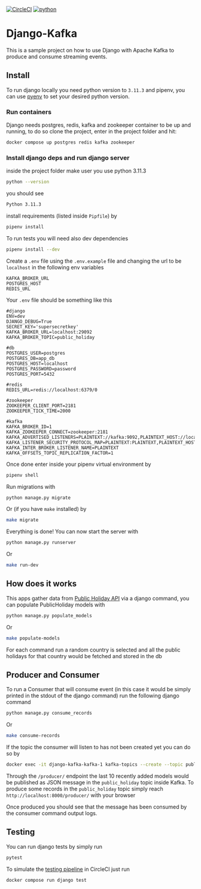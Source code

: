 [![CircleCI](https://circleci.com/gh/t04st3r/django-kafka.svg?style=shield&circle-token=be67798024493e48b415f3a0bc175f723d8a5825)](https://app.circleci.com/pipelines/github/t04st3r/django-kafka) [![python](https://img.shields.io/badge/Python-3.11-3776AB.svg?style=flat&logo=python&logoColor=white)](https://www.python.org)


# Django-Kafka
This is a sample project on how to use Django with Apache Kafka to produce and consume streaming events.

## Install
To run django locally you need python version to `3.11.3` and pipenv, you can use [pyenv](https://github.com/pyenv/pyenv) to set your desired python version.

### Run containers
Django needs postgres, redis, kafka and zookeeper container to be
up and running, to do so clone the project, enter in the project folder and hit:
```bash
docker compose up postgres redis kafka zookeeper
```

### Install django deps and run django server
inside the project folder make user you use python 3.11.3
```bash
python --version
```
you should see
```bash
Python 3.11.3
```
install requirements (listed inside `Pipfile`) by
```bash
pipenv install
```
To run tests you will need also dev dependencies
```bash
pipenv install --dev
```
Create a `.env` file using the `.env.example` file and changing the url to be `localhost` in the following env variables
```env
KAFKA_BROKER_URL
POSTGRES_HOST
REDIS_URL
```
Your `.env` file should be something like this
```env
#django
ENV=dev
DJANGO_DEBUG=True
SECRET_KEY='supersecretkey'
KAFKA_BROKER_URL=localhost:29092
KAFKA_BROKER_TOPIC=public_holiday

#db
POSTGRES_USER=postgres
POSTGRES_DB=app_db
POSTGRES_HOST=localhost
POSTGRES_PASSWORD=password
POSTGRES_PORT=5432

#redis
REDIS_URL=redis://localhost:6379/0

#zookeeper
ZOOKEEPER_CLIENT_PORT=2181
ZOOKEEPER_TICK_TIME=2000

#kafka
KAFKA_BROKER_ID=1
KAFKA_ZOOKEEPER_CONNECT=zookeeper:2181
KAFKA_ADVERTISED_LISTENERS=PLAINTEXT://kafka:9092,PLAINTEXT_HOST://localhost:29092
KAFKA_LISTENER_SECURITY_PROTOCOL_MAP=PLAINTEXT:PLAINTEXT,PLAINTEXT_HOST:PLAINTEXT
KAFKA_INTER_BROKER_LISTENER_NAME=PLAINTEXT
KAFKA_OFFSETS_TOPIC_REPLICATION_FACTOR=1
```

Once done enter inside your pipenv virtual environment by
```bash
pipenv shell
```
Run migrations with
```bash 
python manage.py migrate
```
Or (if you have `make` installed) by
```bash
make migrate
```
Everything is done! You can now start the server with
```bash
python manage.py runserver
```
Or
```bash
make run-dev
```
## How does it works
This apps gather data from [Public Holiday API](https://date.nager.at/Api) via a django command, you can populate PublicHoliday models with
```bash
python manage.py populate_models
```
Or
```bash
make populate-models
```
For each command run a random country is selected and all the public holidays for that country would be fetched and stored in the db

## Producer and Consumer

To run a Consumer that will consume event (in this case it would be simply printed in the stdout of the django command) run the following django command

```bash
python manage.py consume_records
```
Or
```bash
make consume-records
```
If the topic the consumer will listen to has not been created yet you can do so by
```bash
docker exec -it django-kafka-kafka-1 kafka-topics --create --topic public_holiday --bootstrap-server localhost:29092
```


Through the `/producer/` endpoint the last 10 recently added models would be published as JSON message in the `public_holiday` topic inside Kafka. 
To produce some records in the `public_holiday` topic simply reach `http://localhost:8000/producer/` with your browser

Once produced you should see that the message has been consumed by the consumer command output logs.

## Testing
You can run django tests by simply run
```bash
pytest
```
To simulate the [testing pipeline](https://app.circleci.com/pipelines/github/t04st3r/django-kafka) in CircleCI just run
```bash
docker compose run django test
```
